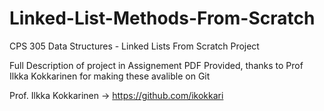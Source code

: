# Linked-List-Methods-From-Scratch
CPS 305 Data Structures - Linked Lists From Scratch Project

Full Description of project in Assignement PDF Provided, thanks to Prof Ilkka Kokkarinen for making these avalible on Git

Prof. Ilkka Kokkarinen -> https://github.com/ikokkari
